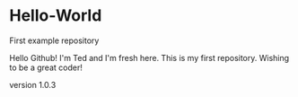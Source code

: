 # Hello-World
First example repository

Hello Github! I'm Ted and I'm fresh here. This is my first repository. Wishing to be a great coder!

version 1.0.3
